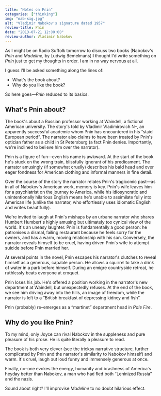 ```yaml
---
title: "Notes on Pnin"
categories: ["thinking"]
img: "nab-sig.jpg"
alt: "Vladimir Nabokov's signature dated 1957"
review-title: Pnin
date: "2013-07-21 12:00:00"
review-author: Vladimir Nabokov
---
```



As I might be on Radio Suffolk tomorrow to discuss two books (Nabokov's <cite>Pnin</cite> and <cite>Madeline</cite>, by Ludwig Bemelmans) I thought I'd write something on <cite>Pnin</cite> just to get my thoughts in order. I am in no way nervous at all.

I guess I'll be asked something along the lines of:

* What's the book about?
* Why do you like the book?

So here goes&#8212;<cite>Pnin</cite> reduced to its basics.

## What's Pnin about?

The book's about a Russian professor working at Waindell, a fictional American university. The story's told by Vladimir Vladimirovich N&#8211;, an apparently successful academic whom Pnin has encountered in his &#8220;staid European period&#8221;. The narrator also claims to have been treated by Pnin's optician father as a child in St Petersburg (a fact Pnin denies. Importantly, we're inclined to believe him over the narrator).

Pnin is a figure of fun&#8212;even his name is awkward. At the start of the book he's stuck on the wrong train, blissfully ignorant of his predicament. The narrator amusingly (if somewhat cruelly) describes his bald head and over eager fondness for American clothing and informal manners in fine detail.

Over the course of the story the narrator relates Pnin's tragicomic past&#8212;as in all of Nabokov's American work, memory is key. Pnin's wife leaves him for a psychiatrist on the journey to America, while his idiosyncratic and unintentionally hilarious English means he's unable to assimilate fully into American life (unlike the narrator, who effortlessly uses idiomatic English and writes beautifully).

We're invited to laugh at Pnin's mishaps by an urbane narrator who shares Humbert Humbert's highly amusing but ultimately too cynical view of the world. It's an uneasy laughter. Pnin is fundamentally a good person: he patronises a dismal, failing restaurant because he feels sorry for the owners, and has a warm, moving relationship with his son. Conversely, the narrator reveals himself to be cruel, having driven Pnin's wife to attempt suicide before Pnin married her.

At several points in the novel, Pnin escapes his narrator's clutches to reveal himself as a generous, capable person. He allows a squirrel to take a drink of water in a park before himself. During an emigre countryside retreat, he ruthlessly beats everyone at croquet.

Pnin loses his job. He's offered a position working in the narrator's new department at Waindell, but unexpectedly refuses. At the end of the book, we see him driving away into the hills, an image of freedom, while the narrator is left to a &#8220;British breakfast of depressing kidney and fish&#8221;.

Pnin (probably) re&#8211;emerges as a &#8220;martinet&#8221; department head in <cite>Pale Fire</cite>.

## Why do you like Pnin?

To my mind, only Joyce can rival Nabokov in the suppleness and pure pleasure of his prose. He is quite literally a pleasure to read.

The book is both very clever (see the tricksy narrative structure, further complicated by Pnin and the narrator's similarity to Nabokov himself) and warm. It's cruel, laugh out loud funny and immensely generous at once.

Finally, no&#8211;one evokes the energy, humanity and brashness of America's heyday better than Nabokov, a man who had fled both &#8220;Leninized Russia&#8221; and the nazis.

Sound about right? I'll improvise <cite>Madeline</cite> to no doubt hilarious effect.
